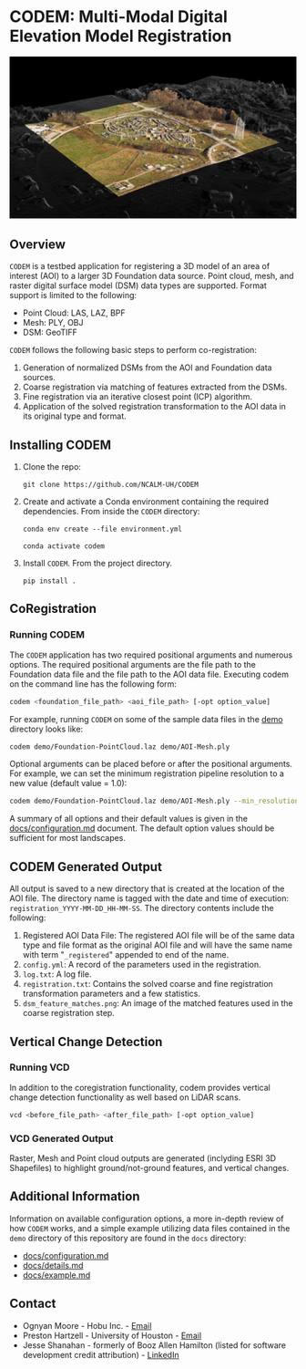 # CODEM: Multi-Modal Digital Elevation Model Registration

![Registered Mesh](./docs/img/reg_mesh.png)

## Overview

`CODEM` is a testbed application for registering a 3D model of an area of interest (AOI) to a larger 3D Foundation data source. Point cloud, mesh, and raster digital surface model (DSM) data types are supported. Format support is limited to the following:

* Point Cloud: LAS, LAZ, BPF
* Mesh: PLY, OBJ
* DSM: GeoTIFF

`CODEM` follows the following basic steps to perform co-registration:

1. Generation of normalized DSMs from the AOI and Foundation data sources.
2. Coarse registration via matching of features extracted from the DSMs.
3. Fine registration via an iterative closest point (ICP) algorithm.
4. Application of the solved registration transformation to the AOI data in its original type and format.

## Installing CODEM

1. Clone the repo:

    ```console
    git clone https://github.com/NCALM-UH/CODEM
    ```

2. Create and activate a Conda environment containing the required dependencies. From inside the `CODEM` directory:

    ```console
    conda env create --file environment.yml
    ```

    ```console
    conda activate codem
    ```

3. Install `CODEM`. From the project directory.

    ```console
    pip install .
    ```

## CoRegistration

### Running CODEM

The `CODEM` application has two required positional arguments and numerous options. The required positional arguments are the file path to the Foundation data file and the file path to the AOI data file. Executing codem on the command line has the following form:

```bash
codem <foundation_file_path> <aoi_file_path> [-opt option_value]
```

For example, running `CODEM` on some of the sample data files in the [demo](demo) directory looks like:

```bash
codem demo/Foundation-PointCloud.laz demo/AOI-Mesh.ply
```

Optional arguments can be placed before or after the positional arguments. For example, we can set the minimum registration pipeline resolution to a new value (default value = 1.0):

```bash
codem demo/Foundation-PointCloud.laz demo/AOI-Mesh.ply --min_resolution 2.0
```

A summary of all options and their default values is given in the [docs/configuration.md](docs/configuration.md) document. The default option values should be sufficient for most landscapes.


## CODEM Generated Output

All output is saved to a new directory that is created at the location of the AOI file. The directory name is tagged with the date and time of execution: `registration_YYYY-MM-DD_HH-MM-SS`. The directory contents include the following:

1. Registered AOI Data File: The registered AOI file will be of the same data type and file format as the original AOI file and will have the same name with term "`_registered`" appended to end of the name.
2. `config.yml`: A record of the parameters used in the registration.
3. `log.txt`: A log file.
4. `registration.txt`: Contains the solved coarse and fine registration transformation parameters and a few statistics.
5. `dsm_feature_matches.png`: An image of the matched features used in the coarse registration step.


## Vertical Change Detection

### Running VCD

In addition to the coregistration functionality, codem provides vertical change detection functionality as well based on LiDAR scans.

```bash
vcd <before_file_path> <after_file_path> [-opt option_value]
```

### VCD Generated Output

Raster, Mesh and Point cloud outputs are generated (inclyding ESRI 3D Shapefiles) to highlight ground/not-ground features, and vertical changes.


## Additional Information

Information on available configuration options, a more in-depth review of how `CODEM` works, and a simple example utilizing data files contained in the `demo` directory of this repository are found in the `docs` directory:

* [docs/configuration.md](docs/configuration.md)
* [docs/details.md](docs/details.md)
* [docs/example.md](docs/example.md)

## Contact

* Ognyan Moore - Hobu Inc. - [Email](ogi@hobu.co)
* Preston Hartzell - University of Houston - [Email](pjhartzell@uh.edu)
* Jesse Shanahan - formerly of Booz Allen Hamilton (listed for software development credit attribution) - [LinkedIn](https://www.linkedin.com/in/jesseshanahan/)
